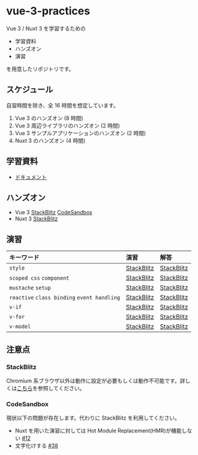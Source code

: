 # vue-3-practices

Vue 3 / Nuxt 3 を学習するための

- 学習資料
- ハンズオン
- 演習

を用意したリポジトリです。

## スケジュール

自習時間を除き、全 16 時間を想定しています。

1. Vue 3 のハンズオン (8 時間)
2. Vue 3 周辺ライブラリのハンズオン (2 時間)
3. Vue 3 サンプルアプリケーションのハンズオン (2 時間)
4. Nuxt 3 のハンズオン (4 時間)

## 学習資料

- [ドキュメント](https://github.com/tuqulore/vue-3-practices/blob/main/LEARNING_MATERIAL.md)

## ハンズオン

- Vue 3 [StackBlitz](https://stackblitz.com/github/tuqulore/vue-3-practices/tree/main/vite-blank-template?file=src/App.vue&terminal=dev) [CodeSandbox](https://codesandbox.io/s/github/tuqulore/vue-3-practices/tree/main/vite-blank-template?file=/src/App.vue)
- Nuxt 3 [StackBlitz](https://stackblitz.com/github/tuqulore/vue-3-practices/tree/main/nuxt-template?file=app.vue&terminal=dev)<!-- [CodeSandbox](https://codesandbox.io/s/github/tuqulore/vue-3-practices/tree/main/nuxt-template?file=/app.vue)-->

## 演習

| キーワード                                  | 演習                                                                                                                                                                                                                                                                                                                  | 解答                                                                                                                                                                                                                                                                                                                                |
| :------------------------------------------ | :-------------------------------------------------------------------------------------------------------------------------------------------------------------------------------------------------------------------------------------------------------------------------------------------------------------------- | :---------------------------------------------------------------------------------------------------------------------------------------------------------------------------------------------------------------------------------------------------------------------------------------------------------------------------------- |
| `style`                                     | [StackBlitz](https://stackblitz.com/github/tuqulore/vue-3-practices/tree/main/practice-style?file=src/App.vue&terminal=dev) <!--[CodeSandbox](https://codesandbox.io/s/github/tuqulore/vue-3-practices/tree/main/practice-style?file=/src/App.vue)-->                                                                 | [StackBlitz](https://stackblitz.com/github/tuqulore/vue-3-practices/tree/main/practice-style-answer?file=src/App.vue&terminal=dev) <!--[CodeSandbox](https://codesandbox.io/s/github/tuqulore/vue-3-practices/tree/main/practice-style-answer?file=/src/App.vue)-->                                                                 |
| `scoped css` `component`                    | [StackBlitz](https://stackblitz.com/github/tuqulore/vue-3-practices/tree/main/practice-scoped-css-component?file=src/App.vue&terminal=dev) <!--[CodeSandbox](https://codesandbox.io/s/github/tuqulore/vue-3-practices/tree/main/practice-scoped-css-component?file=/src/App.vue)-->                                   | [StackBlitz](https://stackblitz.com/github/tuqulore/vue-3-practices/tree/main/practice-scoped-css-component-answer?file=src/App.vue&terminal=dev) <!--[CodeSandbox](https://codesandbox.io/s/github/tuqulore/vue-3-practices/tree/main/practice-scoped-css-component-answer?file=/src/App.vue)-->                                   |
| `mustache` `setup`                          | [StackBlitz](https://stackblitz.com/github/tuqulore/vue-3-practices/tree/main/practice-mustache-setup?file=src/App.vue&terminal=dev) <!--[CodeSandbox](https://codesandbox.io/s/github/tuqulore/vue-3-practices/tree/main/practice-mustache-setup?file=/src/App.vue)-->                                               | [StackBlitz](https://stackblitz.com/github/tuqulore/vue-3-practices/tree/main/practice-mustache-setup-answer?file=src/App.vue&terminal=dev) <!--[CodeSandbox](https://codesandbox.io/s/github/tuqulore/vue-3-practices/tree/main/practice-mustache-setup-answer?file=/src/App.vue)-->                                               |
| `reactive` `class binding` `event handling` | [StackBlitz](https://stackblitz.com/github/tuqulore/vue-3-practices/tree/main/practice-reactive-class-binding-event-handling?file=src/App.vue&terminal=dev) <!--[CodeSandbox](https://codesandbox.io/s/github/tuqulore/vue-3-practices/tree/main/practice-reactive-class-binding-event-handling?file=/src/App.vue)--> | [StackBlitz](https://stackblitz.com/github/tuqulore/vue-3-practices/tree/main/practice-reactive-class-binding-event-handling-answer?file=src/App.vue&terminal=dev) <!--[CodeSandbox](https://codesandbox.io/s/github/tuqulore/vue-3-practices/tree/main/practice-reactive-class-binding-event-handling-answer?file=/src/App.vue)--> |
| `v-if`                                      | [StackBlitz](https://stackblitz.com/github/tuqulore/vue-3-practices/tree/main/practice-v-if?file=src/App.vue&terminal=dev) <!--[CodeSandbox](https://codesandbox.io/s/github/tuqulore/vue-3-practices/tree/main/practice-v-if?file=/src/App.vue)-->                                                                   | [StackBlitz](https://stackblitz.com/github/tuqulore/vue-3-practices/tree/main/practice-v-if-answer?file=src/App.vue&terminal=dev) <!--[CodeSandbox](https://codesandbox.io/s/github/tuqulore/vue-3-practices/tree/main/practice-v-if-answer?file=/src/App.vue)-->                                                                   |
| `v-for`                                     | [StackBlitz](https://stackblitz.com/github/tuqulore/vue-3-practices/tree/main/practice-v-for?file=src/App.vue&terminal=dev) <!--[CodeSandbox](https://codesandbox.io/s/github/tuqulore/vue-3-practices/tree/main/practice-v-for?file=/src/App.vue)-->                                                                 | [StackBlitz](https://stackblitz.com/github/tuqulore/vue-3-practices/tree/main/practice-v-for-answer?file=src/App.vue&terminal=dev) <!--[CodeSandbox](https://codesandbox.io/s/github/tuqulore/vue-3-practices/tree/main/practice-v-for-answer?file=/src/App.vue)-->                                                                 |
| `v-model`                                   | [StackBlitz](https://stackblitz.com/github/tuqulore/vue-3-practices/tree/main/practice-v-model?file=src/App.vue&terminal=dev) <!--[CodeSandbox](https://codesandbox.io/s/github/tuqulore/vue-3-practices/tree/main/practice-v-model?file=/src/App.vue)-->                                                             | [StackBlitz](https://stackblitz.com/github/tuqulore/vue-3-practices/tree/main/practice-v-model-answer?file=src/App.vue&terminal=dev) <!--[CodeSandbox](https://codesandbox.io/s/github/tuqulore/vue-3-practices/tree/main/practice-v-model-answer?file=/src/App.vue)-->                                                             |

## 注意点

### StackBlitz

Chromium 系ブラウザ以外は動作に設定が必要もしくは動作不可能です。詳しくは[こちら](https://developer.stackblitz.com/docs/platform/browser-support/)を参照してください。

### CodeSandbox

現状以下の問題が存在します。代わりに StackBlitz を利用してください。

- Nuxt を用いた演習に対しては Hot Module Replacement(HMR)が機能しない [#12](https://github.com/tuqulore/vue-3-practices/issues/12)
- 文字化けする [#38](https://github.com/tuqulore/vue-3-practices/issues/38)
